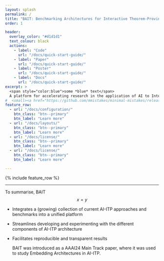 ```yaml
---
layout: splash
permalink: /
title: "BAIT: Benchmarking Architectures for Interactive Theorem-Proving"
order: 1

header:
  overlay_color: "#d1d1d1"
  text_colour: black
  actions:
    - label: "Code"
      url: "/docs/quick-start-guide/"
    - label: "Paper"
      url: "/docs/quick-start-guide/"
    - label: "Poster"
      url: "/docs/quick-start-guide/"
    - label: "Docs"
      url: "/docs/quick-start-guide/"
excerpt: >
  <span style="color:blue">some *blue* text</span>
  A platform for accelerating research in the application of AI to Interactive Theorem-Proving (AI-ITP).
#  <small><a href="https://github.com/mmistakes/minimal-mistakes/releases/tag/4.24.0">Latest release v4.24.0</a></small>
feature_row:
  - url: "/docs/configuration/"
    btn_class: "btn--primary"
    btn_label: "Learn more"
  - url: "/docs/layouts/"
    btn_class: "btn--primary"
    btn_label: "Learn more"
  - url: "/docs/license/"
    btn_class: "btn--primary"
    btn_label: "Learn more"      
  - url: "/docs/license/"
    btn_class: "btn--primary"
    btn_label: "Learn more"

---
```


{% include feature_row %}

---

To summarise, BAIT
$$x = y$$
- Integrates a (growing) collection of current AI-ITP approaches and benchmarks into a unified platform
- Streamlines developing and experimenting with the different components of AI-ITP architecture
- Facilitates reproducible and transparent results

  BAIT was introduced as a AAAI24 Main Track paper, where it was used to study Embedding Architectures in AI-ITP.



